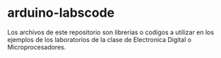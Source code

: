 # arduino-labscode
Los archivos de este repositorio son librerias o codigos a utilizar en los ejemplos de los laboratorios de la clase de Electronica Digital o Microprocesadores.

